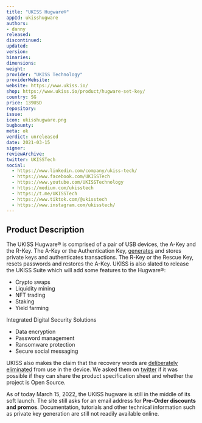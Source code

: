 ```yaml
---
title: "UKISS Hugware®"
appId: ukisshugware
authors:
- danny
released: 
discontinued: 
updated: 
version: 
binaries: 
dimensions: 
weight: 
provider: "UKISS Technology"
providerWebsite: 
website: https://www.ukiss.io/
shop: https://www.ukiss.io/product/hugware-set-key/
country: SG
price: 139USD
repository: 
issue: 
icon: ukisshugware.png
bugbounty: 
meta: ok
verdict: unreleased
date: 2021-03-15
signer: 
reviewArchive: 
twitter: UKISSTech
social: 
  - https://www.linkedin.com/company/ukiss-tech/
  - https://www.facebook.com/UKISSTech
  - https://www.youtube.com/UKISSTechnology
  - https://medium.com/ukisstech
  - https://t.me/UKISSTech
  - https://www.tiktok.com/@ukisstech
  - https://www.instagram.com/ukisstech/
---
```


## Product Description 

The UKISS Hugware® is comprised of a pair of USB devices, the A-Key and the R-Key. The A-Key or the Authentication Key, [generates](https://youtu.be/dIAsYM53vVY?t=19) and stores private keys and authenticates transactions. The R-Key or the Rescue Key, resets passwords and restores the A-Key. UKISS is also slated to release the UKISS Suite which will add some features to the Hugware®: 

- Crypto swaps 
- Liquidity mining
- NFT trading
- Staking
- Yield farming 

Integrated Digital Security Solutions

- Data encryption
- Password management
- Ransomware protection
- Secure social messaging

UKISS also makes the claim that the recovery words are [deliberately eliminated](https://youtu.be/NRT8Eg5-TkI?t=117) from use in the device. We asked them on [twitter](https://twitter.com/BitcoinWalletz/status/1503630819726073859) if it was possible if they can share the product specification sheet and whether the project is Open Source.

As of today March 15, 2022, the UKISS hugware is still in the middle of its soft launch. The site still asks for an email address for **Pre-Order discounts and promos**. Documentation, tutorials and other technical information such as private key generation are still not readily available online.  